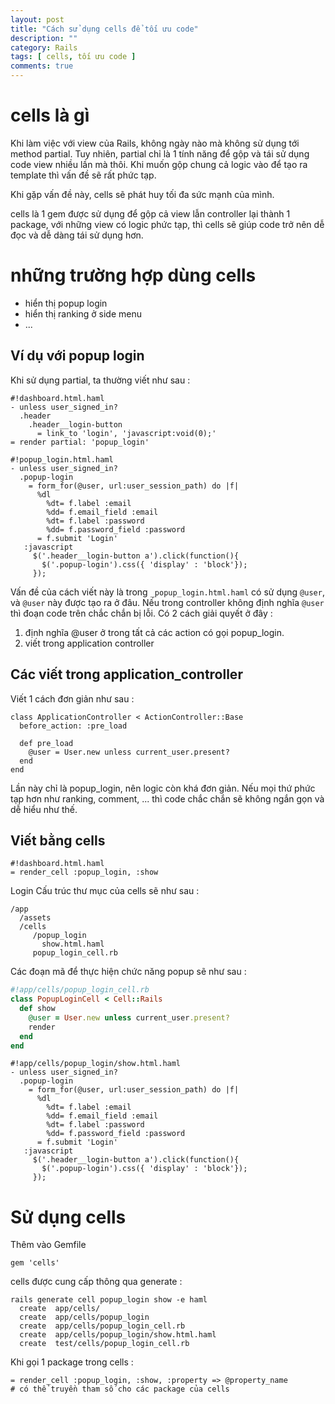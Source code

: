 ```yaml
---
layout: post
title: "Cách sử dụng cells để tối ưu code"
description: ""
category: Rails
tags: [ cells, tối ưu code ]
comments: true
---
```

# cells là gì

Khi làm việc với view của Rails, không ngày nào mà không sử dụng tới method partial. Tuy nhiên, partial chỉ là 1 tính năng để gộp và tái sử dụng code view nhiều lần mà thôi. Khi muốn gộp chung cả logic vào để tạo ra template thì vấn đề sẽ rất phức tạp. 

Khi gặp vấn đề này, cells sẽ phát huy tối đa sức mạnh của mình. 

cells là 1 gem được sử dụng để gộp cả view lẫn controller lại thành 1 package, với những view có logic phức tạp, thì cells sẽ giúp code trở nên dễ đọc và dễ dàng tái sử dụng hơn. 

<!-- more -->

# những trường hợp dùng cells

* hiển thị popup login
* hiển thị ranking ở side menu
* ...

## Ví dụ với popup login

Khi sử dụng partial, ta thường viết như sau : 

```haml
#!dashboard.html.haml
- unless user_signed_in?
  .header
    .header__login-button
      = link_to 'login', 'javascript:void(0);'
= render partial: 'popup_login'
```

```
#!popup_login.html.haml
- unless user_signed_in?
  .popup-login
    = form_for(@user, url:user_session_path) do |f|
      %dl
        %dt= f.label :email
        %dd= f.email_field :email
        %dt= f.label :password
        %dd= f.password_field :password
      = f.submit 'Login'
   :javascript
     $('.header__login-button a').click(function(){
       $('.popup-login').css({ 'display' : 'block'});
     });
```

Vấn đề của cách viết này là trong `_popup_login.html.haml` có sử dụng `@user`, và `@user` này được tạo ra ở đâu. Nếu trong controller không định nghĩa `@user` thì đoạn code trên chắc chắn bị lỗi. 
Có 2 cách giải quyết ở đây : 
1. định nghĩa @user ở trong tất cả các action có gọi popup_login. 
2. viết trong application controller 

## Các viết trong application_controller

Viết 1 cách đơn giản như sau : 

```
class ApplicationController < ActionController::Base
  before_action: :pre_load

  def pre_load
    @user = User.new unless current_user.present?
  end
end
```

Lần này chỉ là popup_login, nên logic còn khá đơn giản. Nếu mọi thứ phức tạp hơn như ranking, comment, ... thì code chắc chắn sẽ không ngắn gọn và dễ hiểu như thế. 

## Viết bằng cells


```haml
#!dashboard.html.haml
= render_cell :popup_login, :show
```

Login
Cấu trúc thư mục của cells sẽ như sau : 

```
/app
  /assets
  /cells
     /popup_login
       show.html.haml
     popup_login_cell.rb
```

Các đoạn mã để thực hiện chức năng popup sẽ như sau : 

```ruby
#!app/cells/popup_login_cell.rb
class PopupLoginCell < Cell::Rails
  def show
    @user = User.new unless current_user.present?
    render
  end
end
```

```haml
#!app/cells/popup_login/show.html.haml
- unless user_signed_in?
  .popup-login
    = form_for(@user, url:user_session_path) do |f|
      %dl
        %dt= f.label :email
        %dd= f.email_field :email
        %dt= f.label :password
        %dd= f.password_field :password
      = f.submit 'Login'
   :javascript
     $('.header__login-button a').click(function(){
       $('.popup-login').css({ 'display' : 'block'});
     });
```

# Sử dụng cells

Thêm vào Gemfile

```
gem 'cells'
```

cells được cung cấp thông qua generate : 

```
rails generate cell popup_login show -e haml
  create  app/cells/
  create  app/cells/popup_login
  create  app/cells/popup_login_cell.rb
  create  app/cells/popup_login/show.html.haml
  create  test/cells/popup_login_cell.rb
```

Khi gọi 1 package trong cells :

```
= render_cell :popup_login, :show, :property => @property_name
# có thể truyền tham số cho các package của cells
```
